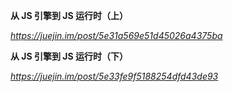 **从 JS 引擎到 JS 运行时（上）**

*https://juejin.im/post/5e31a569e51d45026a4375ba*



**从 JS 引擎到 JS 运行时（下）**

*https://juejin.im/post/5e33fe9f5188254dfd43de93*